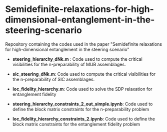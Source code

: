 # Semidefinite-relaxations-for-high-dimensional-entanglement-in-the-steering-scenario
Repository containing the codes used in the paper "Semidefinite relaxations for high-dimensional entanglement in the steering scenario"

- **steering_hierarchy_dNk.m** : Code used to compute the critical visibilities for the n-preparability of MUB assemblages. 

- **sic_steering_dNk.m**: Code used to compute the critical visibilities for the n-preparability of SIC assemblages.

- **loc_fidelity_hierarchy.m**: Code used to solve the SDP relaxation for entanglement fidelity

- **steering_hierarchy_constraints_2_out_simple.ipynb**: Code used to define the block matrix constraints for the n-preparability problem

- **loc_fidelity_hierarchy_constraints_2.ipynb**: Code used to define the block matrix constraints for the entanglement fidelity problem
